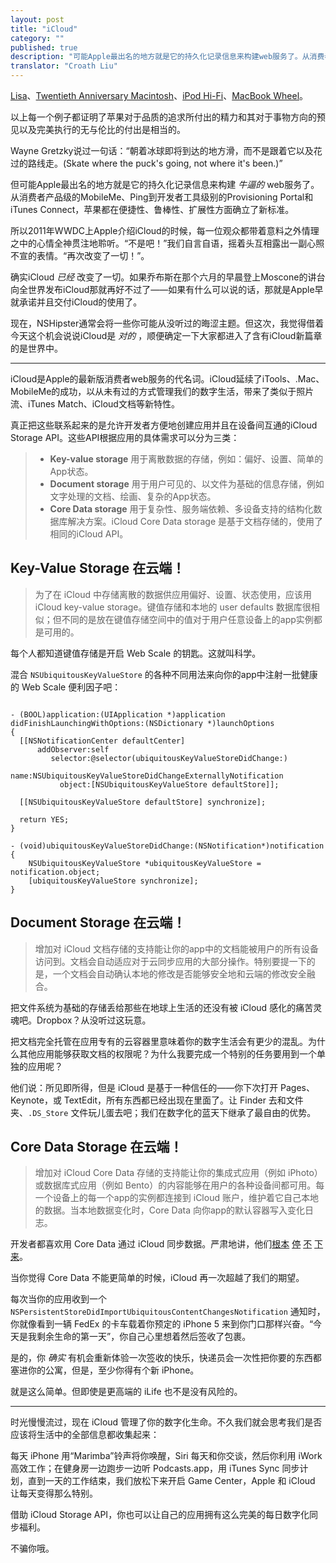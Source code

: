 ```yaml
---
layout: post
title: "iCloud"
category: ""
published: true
description: "可能Apple最出名的地方就是它的持久化记录信息来构建web服务了。从消费者产品级的MobileMe、Ping到开发者工具级别的Provisioning Portal和iTunes Connect，苹果都在便捷性、鲁棒性、扩展性方面确立了新标准"
translator: "Croath Liu"
---
```


[Lisa](http://en.wikipedia.org/wiki/Apple_Lisa)、[Twentieth Anniversary Macintosh](http://en.wikipedia.org/wiki/Twentieth_Anniversary_Macintosh)、[iPod Hi-Fi](http://en.wikipedia.org/wiki/IPod_Hi-Fi)、[MacBook Wheel](http://www.youtube.com/watch?v=9BnLbv6QYcA)。

以上每一个例子都证明了苹果对于品质的追求所付出的精力和其对于事物方向的预见以及完美执行的无与伦比的付出是相当的。

Wayne Gretzky说过一句话：<q>朝着冰球即将到达的地方滑，而不是跟着它以及花过的路线走。(Skate where the puck's going, not where it's been.)</q>

但可能Apple最出名的地方就是它的持久化记录信息来构建 _牛逼的_ web服务了。从消费者产品级的MobileMe、Ping到开发者工具级别的Provisioning Portal和iTunes Connect，苹果都在便捷性、鲁棒性、扩展性方面确立了新标准。

所以2011年WWDC上Apple介绍iCloud的时候，每一位观众都带着意料之外情理之中的心情全神贯注地聆听。“不是吧！”我们自言自语，摇着头互相露出一副心照不宣的表情。“再次改变了一切！”。

确实iCloud _已经_ 改变了一切。如果乔布斯在那个六月的早晨登上Moscone的讲台向全世界发布iCloud那就再好不过了——如果有什么可以说的话，那就是Apple早就承诺并且交付iCloud的使用了。

现在，NSHipster通常会将一些你可能从没听过的晦涩主题。但这次，我觉得借着今天这个机会说说iCloud是 _对的_ ，顺便确定一下大家都进入了含有iCloud新篇章的是世界中。

---

iCloud是Apple的最新版消费者web服务的代名词。iCloud延续了iTools、.Mac、MobileMe的成功，以从未有过的方式管理我们的数字生活，带来了类似于照片流、iTunes Match、iCloud文档等新特性。

真正把这些联系起来的是允许开发者方便地创建应用并且在设备间互通的iCloud Storage API。这些API根据应用的具体需求可以分为三类：

> - **Key-value storage** 用于离散数据的存储，例如：偏好、设置、简单的App状态。
> - **Document storage** 用于用户可见的、以文件为基础的信息存储，例如文字处理的文档、绘画、复杂的App状态。
> - **Core Data storage** 用于复杂性、服务端依赖、多设备支持的结构化数据库解决方案。iCloud Core Data storage 是基于文档存储的，使用了相同的iCloud API。

## Key-Value Storage 在云端！

> 为了在 iCloud 中存储离散的数据供应用偏好、设置、状态使用，应该用 iCloud key-value storage。键值存储和本地的 user defaults 数据库很相似；但不同的是放在键值存储空间中的值对于用户任意设备上的app实例都是可用的。

每个人都知道键值存储是开启 Web Scale 的钥匙。这就叫科学。

混合 `NSUbiquitousKeyValueStore` 的各种不同用法来向你的app中注射一批健康的 Web Scale 便利因子吧：

~~~{objective-c}

- (BOOL)application:(UIApplication *)application
didFinishLaunchingWithOptions:(NSDictionary *)launchOptions
{
  [[NSNotificationCenter defaultCenter]
      addObserver:self
         selector:@selector(ubiquitousKeyValueStoreDidChange:)
             name:NSUbiquitousKeyValueStoreDidChangeExternallyNotification
           object:[NSUbiquitousKeyValueStore defaultStore]];

  [[NSUbiquitousKeyValueStore defaultStore] synchronize];

  return YES;
}

- (void)ubiquitousKeyValueStoreDidChange:(NSNotification*)notification {
    NSUbiquitousKeyValueStore *ubiquitousKeyValueStore = notification.object;
    [ubiquitousKeyValueStore synchronize];
}

~~~

## Document Storage 在云端！

> 增加对 iCloud 文档存储的支持能让你的app中的文档能被用户的所有设备访问到。文档会自动适应对于云同步应用的大部分操作。特别要提一下的是，一个文档会自动确认本地的修改是否能够安全地和云端的修改安全融合。

把文件系统为基础的存储丢给那些在地球上生活的还没有被 iCloud 感化的痛苦灵魂吧。Dropbox？从没听过这玩意。

把文档完全托管在应用专有的云容器里意味着你的数字生活会有更少的混乱。为什么其他应用能够获取文档的权限呢？为什么我要完成一个特别的任务要用到一个单独的应用呢？

他们说：所见即所得，但是 iCloud 是基于一种信任的——你下次打开 Pages、Keynote，或 TextEdit，所有东西都已经出现在里面了。让 Finder 去和文件夹、`.DS_Store` 文件玩儿蛋去吧；我们在数字化的蓝天下继承了最自由的优势。

## Core Data Storage 在云端！

> 增加对 iCloud Core Data 存储的支持能让你的集成式应用（例如 iPhoto）或数据库式应用（例如 Bento）的内容能够在用户的各种设备间都可用。每一个设备上的每一个app的实例都连接到 iCloud 账户，维护着它自己本地的数据。当本地数据变化时，Core Data 向你app的默认容器写入变化日志。

开发者都喜欢用 Core Data 通过 iCloud 同步数据。严肃地讲，他们[根本][1] [停][2] [不][3] [下][4] [来][5]。

当你觉得 Core Data 不能更简单的时候，iCloud 再一次超越了我们的期望。

每次当你的应用收到一个 `NSPersistentStoreDidImportUbiquitousContentChangesNotification` 通知时，你就像看到一辆 FedEx 的卡车载着你预定的 iPhone 5 来到你门口那样兴奋。“今天是我剩余生命的第一天”，你自己心里想着然后签收了包裹。

是的，你 _确实_ 有机会重新体验一次签收的快乐，快递员会一次性把你要的东西都塞进你的公寓，但是，至少你得有个新 iPhone。

就是这么简单。但即使是更高端的 iLife 也不是没有风险的。

---

时光慢慢流过，现在 iCloud 管理了你的数字化生命。不久我们就会思考我们是否应该将生活中的全部信息都收集起来：

每天 iPhone 用“Marimba”铃声将你唤醒，Siri 每天和你交谈，然后你利用 iWork 高效工作；在健身房一边跑步一边听 Podcasts.app，用 iTunes Sync 同步计划，直到一天的工作结束，我们放松下来开启 Game Center，Apple 和 iCloud 让每天变得那么特别。

借助 iCloud Storage API，你也可以让自己的应用拥有这么完美的每日数字化同步福利。

不骗你哦。

[1]: http://blackpixel.com/blog/2013/03/the-return-of-netnewswire.html
[2]: https://twitter.com/SteveStreza/status/314494942489751553
[3]: http://www.jumsoft.com/2013/01/response-to-sync-issues/
[4]: http://inessential.com/2013/03/27/why_developers_shouldnt_use_icloud_sy
[5]: http://www.theverge.com/2013/3/26/4148628/why-doesnt-icloud-just-work
